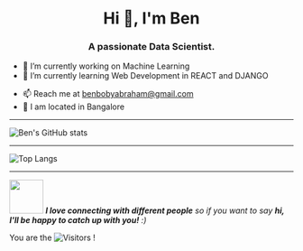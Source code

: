 <h1 align="center">Hi 👋, I'm Ben</h1>
<h3 align="center">A passionate Data Scientist.</h3>

<!--
**benbobyabraham/benbobyabraham** is a ✨ _special_ ✨ repository because its `README.md` (this file) appears on your GitHub profile.  -->

- 🔭 I’m currently working on Machine Learning 
- 🌱 I’m currently learning Web Development in REACT and DJANGO
<!--- 👯 I’m looking to collaborate on ...
- 🤔 I’m looking for help with ...
- 💬 Ask me about ...
- 📫 How to reach me: ...
- 😄 Pronouns: ...  
- ⚡ Fun fact: ...
- 🔭 I’m currently working on something _AWESOME_
- 🌱 I'm currently learning REACT and DJANGO -->
- 📫 Reach me at benbobyabraham@gmail.com
- 📍 I am located in Bangalore
 
---

![Ben's GitHub stats](https://github-readme-stats.vercel.app/api?username=benbobyabraham&show_icons=true)


---

![Top Langs](https://github-readme-stats.vercel.app/api/top-langs/?username=benbobyabraham&layout=compact&show_icons=true)


---


<img src="https://media.giphy.com/media/LnQjpWaON8nhr21vNW/giphy.gif" width="60"> <em><b>I love connecting with different people</b> so if you want to say <b>hi, I'll be happy to catch up with you!</b> :)</em>

You are the ![Visitors](https://visitor-badge.laobi.icu/badge?page_id=Ghaiyur) !



                               
